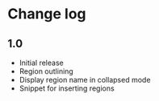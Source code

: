 # Change log

## 1.0

- Initial release
- Region outlining
- Display region name in collapsed mode
- Snippet for inserting regions